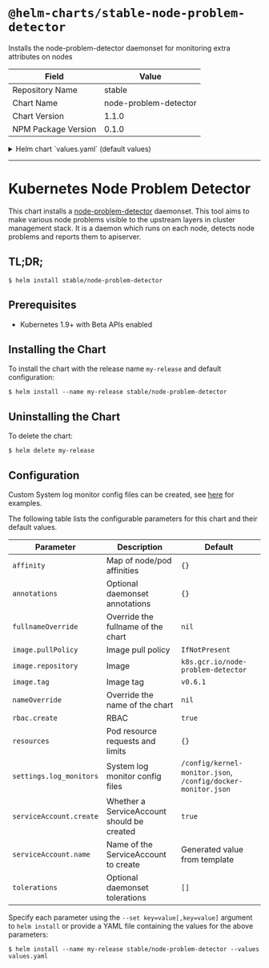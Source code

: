 # `@helm-charts/stable-node-problem-detector`

Installs the node-problem-detector daemonset for monitoring extra attributes on nodes

| Field               | Value                 |
| ------------------- | --------------------- |
| Repository Name     | stable                |
| Chart Name          | node-problem-detector |
| Chart Version       | 1.1.0                 |
| NPM Package Version | 0.1.0                 |

<details>

<summary>Helm chart `values.yaml` (default values)</summary>

```yaml
settings:
  log_monitors:
    - /config/kernel-monitor.json
    - /config/docker-monitor.json

hostpath:
  logdir: /var/log/

image:
  repository: k8s.gcr.io/node-problem-detector
  tag: v0.6.1
  pullPolicy: IfNotPresent

nameOverride: ''
fullnameOverride: ''

rbac:
  create: true

resources: {}

annotations: {}

tolerations: []

serviceAccount:
  # Specifies whether a ServiceAccount should be created
  create: true
  # The name of the ServiceAccount to use.
  # If not set and create is true, a name is generated using the fullname template
  name:

affinity: {}
```

</details>

---

# Kubernetes Node Problem Detector

This chart installs a [node-problem-detector](https://github.com/kubernetes/node-problem-detector) daemonset. This tool aims to make various node problems visible to the upstream layers in cluster management stack. It is a daemon which runs on each node, detects node problems and reports them to apiserver.

## TL;DR;

```console
$ helm install stable/node-problem-detector
```

## Prerequisites

- Kubernetes 1.9+ with Beta APIs enabled

## Installing the Chart

To install the chart with the release name `my-release` and default configuration:

```console
$ helm install --name my-release stable/node-problem-detector
```

## Uninstalling the Chart

To delete the chart:

```console
$ helm delete my-release
```

## Configuration

Custom System log monitor config files can be created, see [here](https://github.com/kubernetes/node-problem-detector/tree/master/config) for examples.

The following table lists the configurable parameters for this chart and their default values.

| Parameter               | Description                                | Default                                                      |
| ----------------------- | ------------------------------------------ | ------------------------------------------------------------ |
| `affinity`              | Map of node/pod affinities                 | `{}`                                                         |
| `annotations`           | Optional daemonset annotations             | `{}`                                                         |
| `fullnameOverride`      | Override the fullname of the chart         | `nil`                                                        |
| `image.pullPolicy`      | Image pull policy                          | `IfNotPresent`                                               |
| `image.repository`      | Image                                      | `k8s.gcr.io/node-problem-detector`                           |
| `image.tag`             | Image tag                                  | `v0.6.1`                                                     |
| `nameOverride`          | Override the name of the chart             | `nil`                                                        |
| `rbac.create`           | RBAC                                       | `true`                                                       |
| `resources`             | Pod resource requests and limits           | `{}`                                                         |
| `settings.log_monitors` | System log monitor config files            | `/config/kernel-monitor.json`, `/config/docker-monitor.json` |
| `serviceAccount.create` | Whether a ServiceAccount should be created | `true`                                                       |
| `serviceAccount.name`   | Name of the ServiceAccount to create       | Generated value from template                                |
| `tolerations`           | Optional daemonset tolerations             | `[]`                                                         |

Specify each parameter using the `--set key=value[,key=value]` argument to `helm install` or provide a YAML file containing the values for the above parameters:

```console
$ helm install --name my-release stable/node-problem-detector --values values.yaml
```

